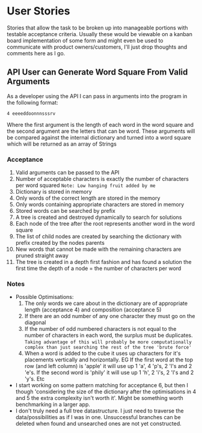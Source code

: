 # User Stories
Stories that allow the task to be broken up into manageable portions with testable acceptance criteria. Usually these would be viewable on a kanban board implementation of some form and might even be used to communicate with product owners/customers, I'll just drop thoughts and comments here as I go.

## API User can Generate Word Square From Valid Arguments
As a developer using the API I can pass in arguments into the program in the following format:
```
4 eeeeddoonnnsssrv
```
Where the first argument is the length of each word in the word square and the second argument are the letters that can be word. These arguments will be compared against the internal dictionary and turned into a word square which will be returned as an array of Strings
### Acceptance
1. Valid arguments can be passed to the API
2. Number of acceptable characters is exactly the number of characters per word squared
  `Note: Low hanging fruit added by me`
3. Dictionary is stored in memory
4. Only words of the correct length are stored in the memory
5. Only words containing appropriate characters are stored in memory
6. Stored words can be searched by prefix
7. A tree is created and destroyed dynamically to search for solutions
8. Each node of the tree after the root represents another word in the word square
9. The list of child nodes are created by searching the dictionary with prefix created by the nodes parents
10. New words that cannot be made with the remaining characters are pruned straight away
11. The tree is created in a depth first fashion and has found a solution the first time the depth of a node = the number of characters per word

### Notes
 - Possible Optimisations:
   1. The only words we care about in the dictionary are of appropriate length (acceptance 4) and composition (acceptance 5)
   2. If there are an odd number of any one character they must go on the diagonal
   3. If the number of odd numbered characters is not equal to the number of characters in each word, the surplus must be duplicates. `Taking advantage of this will probably be more computationally complex than just searching the rest of the tree 'brute force'`
   4. When a word is added to the cube it uses up characters for it's placements vertically and horizontally. EG If the first word at the top row (and left column) is 'apple' it will use up 1 'a', 4 'p's, 2 'l's and 2 'e's. If the second word is 'phily' it will use up 1 'h', 2 'i's, 2 'l's and 2 'y's. Etc
 - I start working on some pattern matching for acceptance 6, but then I though 'considering the size of the dictionary after the optimisations in 4 and 5 the extra complexity isn't worth it'. Might be something worth benchmarking in a larger app.
 - I don't truly need a full tree datastructure. I just need to traverse the data/possibilities as if I was in one. Unsuccessful branches can be deleted when found and unsearched ones are not yet constructed.